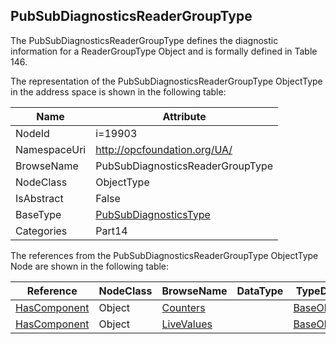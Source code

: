 <!-- objecttype -->
## PubSubDiagnosticsReaderGroupType
The PubSubDiagnosticsReaderGroupType defines the diagnostic information for a ReaderGroupType Object and is formally defined in Table 146.  
<!-- end of text -->
The representation of the PubSubDiagnosticsReaderGroupType ObjectType in the address space is shown in the following table:  

|Name|Attribute|
|---|---|
|NodeId|i=19903|
|NamespaceUri|http://opcfoundation.org/UA/|
|BrowseName|PubSubDiagnosticsReaderGroupType|
|NodeClass|ObjectType|
|IsAbstract|False|
|BaseType|[PubSubDiagnosticsType](../../../Part14/ObjectTypes/PubSubDiagnosticsType/readme.md)|
|Categories|Part14|

The references from the PubSubDiagnosticsReaderGroupType ObjectType Node are shown in the following table:  

|Reference|NodeClass|BrowseName|DataType|TypeDefinition|ModellingRule|
|---|---|---|---|---|---|
|[HasComponent](../../../Part3/ReferenceTypes/HasComponent/readme.md)|Object|[Counters](#Counters)||[BaseObjectType](../../Part5/ObjectTypes/BaseObjectType/readme.md)|[Mandatory](../../Objects/Mandatory/readme.md)|
|[HasComponent](../../../Part3/ReferenceTypes/HasComponent/readme.md)|Object|[LiveValues](#LiveValues)||[BaseObjectType](../../Part5/ObjectTypes/BaseObjectType/readme.md)|[Mandatory](../../Objects/Mandatory/readme.md)|


